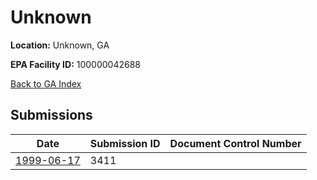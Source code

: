 # Unknown

**Location:** Unknown, GA

**EPA Facility ID:** 100000042688

[Back to GA Index](../../index.md)

## Submissions

| Date | Submission ID | Document Control Number |
|------|--------------|-------------------------|
| [1999-06-17](submissions/3411.md) | 3411 |  |
